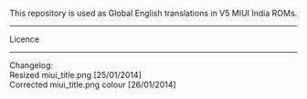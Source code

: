 This repository is used as Global English translations in V5 MIUI India ROMs.

---------------------------------------------------------------------------------------------

Licence

---------------------------------------------------------------------------------------------

Changelog:<br>
Resized miui_title.png [25/01/2014]<br>
Corrected miui_title.png colour [26/01/2014]
